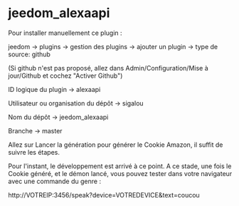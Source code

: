 # jeedom_alexaapi

Pour installer manuellement ce plugin :

jeedom -> plugins -> gestion des plugins -> ajouter un plugin -> type de source: github

(Si github n'est pas proposé, allez dans Admin/Configuration/Mise à jour/Github et cochez "Activer Github")

ID logique du plugin -> alexaapi

Utilisateur ou organisation du dépôt -> sigalou

Nom du dépôt -> jeedom_alexaapi

Branche -> master

Allez sur Lancer la génération pour générer le Cookie Amazon, il suffit de suivre les étapes.

Pour l'instant, le développement est arrivé à ce point.
A ce stade, une fois le Cookie généré, et le démon lancé, vous pouvez tester dans votre navigateur avec une commande du genre :

http://VOTREIP:3456/speak?device=VOTREDEVICE&text=coucou 
